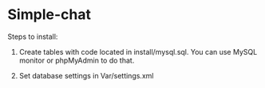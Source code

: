# Simple-chat

Steps to install:

1) Create tables with code located in install/mysql.sql. You can use MySQL monitor
   or phpMyAdmin to do that.

2) Set database settings in Var/settings.xml